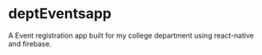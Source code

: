 # deptEventsapp
A Event registration app built for my college department using react-native and firebase.
